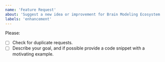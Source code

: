 ```yaml
---
name: 'Feature Request'
about: 'Suggest a new idea or improvement for Brain Modeling Ecosystem'
labels: 'enhancement'
---
```


Please:

- [ ] Check for duplicate requests.
- [ ] Describe your goal, and if possible provide a code snippet with a motivating example.
